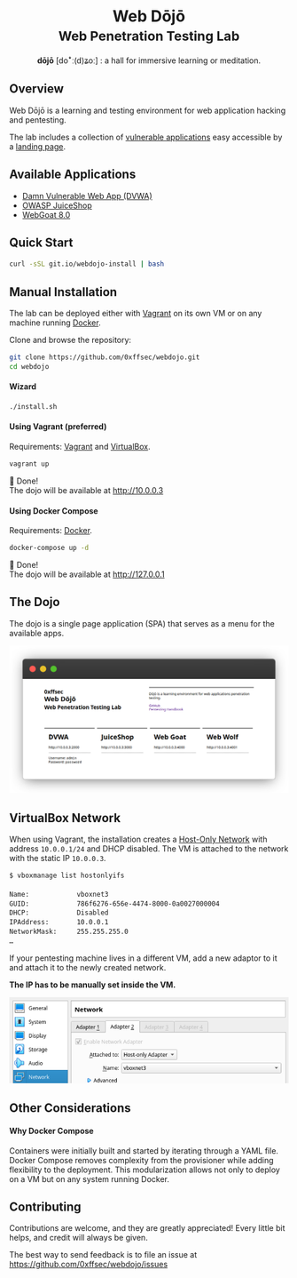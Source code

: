 <h1 align="center">
Web Dōjō
<br>
<small>Web Penetration Testing Lab</small>
</h1>
<p align="center">
<b>dōjō</b> [doꜜː(d)ʑoː] : a hall for immersive learning or meditation.
</p>

## Overview

Web Dōjō is a learning and testing environment
for web application hacking and pentesting.

The lab includes a collection of [vulnerable applications](#available-applications)
easy accessible by a [landing page](#the-dojo).

## Available Applications

- [Damn Vulnerable Web App (DVWA)](http://dvwa.co.uk/)
- [OWASP JuiceShop](https://owasp.org/www-project-juice-shop/)
- [WebGoat 8.0](https://github.com/WebGoat/WebGoat)

## Quick Start

```sh
curl -sSL git.io/webdojo-install | bash
```

## Manual Installation

The lab can be deployed either with [Vagrant](https://www.vagrantup.com/) on its own VM
or on any machine running [Docker](https://www.docker.com/).

Clone and browse the repository:

```sh
git clone https://github.com/0xffsec/webdojo.git
cd webdojo
```

#### Wizard

```sh
./install.sh
```

#### Using Vagrant (preferred)

Requirements: [Vagrant](https://www.vagrantup.com/docs/installation) and [VirtualBox](https://www.virtualbox.org/wiki/Downloads).

```sh
vagrant up
```

:martial_arts_uniform: Done!\
The dojo will be available at http://10.0.0.3

#### Using Docker Compose

Requirements: [Docker](https://docs.docker.com/get-docker/).

```sh
docker-compose up -d
```

:martial_arts_uniform: Done!\
The dojo will be available at http://127.0.0.1

## The Dojo

The dojo is a single page application (SPA)
that serves as a menu for the available apps.

![Dojo SPA](./assets/dojo_spa.png)

## VirtualBox Network

When using Vagrant,
the installation creates a [Host-Only Network](https://docs.oracle.com/en/virtualization/virtualbox/6.0/user/network_hostonly.html) with address `10.0.0.1/24`
and DHCP disabled.
The VM is attached to the network with the static IP `10.0.0.3`.

```sh
$ vboxmanage list hostonlyifs

Name:            vboxnet3
GUID:            786f6276-656e-4474-8000-0a0027000004
DHCP:            Disabled
IPAddress:       10.0.0.1
NetworkMask:     255.255.255.0
…
```

If your pentesting machine lives in a different VM,
add a new adaptor to it and attach it to the newly created network.

**The IP has to be manually set inside the VM.**

![VirtualBox Network Dialog](./assets/vb_network.png)


## Other Considerations

#### Why Docker Compose

Containers were initially built and started
by iterating through a YAML file.
Docker Compose
removes complexity from the provisioner
while adding flexibility to the deployment.
This modularization allows not only to deploy on a VM
but on any system running Docker.

## Contributing

Contributions are welcome, and they are greatly appreciated! Every little bit helps, and credit will always be given.

The best way to send feedback is to file an issue at https://github.com/0xffsec/webdojo/issues
